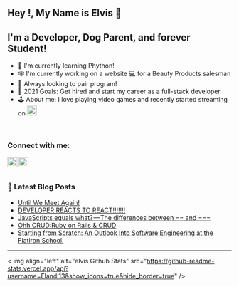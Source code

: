## Hey !, My Name is Elvis 👋 

## I'm a Developer, Dog Parent, and forever Student! 
- 🐍 I'm currently learning Phython! 
- 🕸 I'm currently working on a website 💻 for a Beauty Products salesman
- 🤠 Always looking to pair program! 
- 💸 2021 Goals: Get hired and start my career as a full-stack developer.
- 🕹 About me: I love playing video games and recently started streaming on [<img alt="elvis | LinkedIn" width="22px" src="https://cdn.jsdelivr.net/npm/simple-icons@v3/icons/twitch.svg" />][twitch]


<br />

### Connect with me: 
[<img align="left" alt="elvis | LinkedIn" width="22px" src="https://cdn.jsdelivr.net/npm/simple-icons@v3/icons/linkedin.svg" />][linkedin]
[<img align="left" alt="elvis | LinkedIn" width="22px" src="https://cdn.jsdelivr.net/npm/simple-icons@v3/icons/twitch.svg" />][twitch]

<br />
<br />

### 📕 Latest Blog Posts
<!-- BLOG-POST-LIST:START -->
- [Until We Meet Again!](https://elandi13.medium.com/until-we-meet-again-7ed12b3a365e?source=rss-2d20dff57cd6------2)
- [DEVELOPER REACTS TO REACT!!!!!!!](https://elandi13.medium.com/developer-reacts-to-react-af55831f3c8b?source=rss-2d20dff57cd6------2)
- [JavaScripts equals what? — The differences between == and ===](https://elandi13.medium.com/javascripts-equals-what-the-differences-between-and-4fc3cf406dee?source=rss-2d20dff57cd6------2)
- [Ohh CRUD:Ruby on Rails & CRUD](https://elandi13.medium.com/ohh-crud-ruby-on-rails-crud-a51c2ad49e25?source=rss-2d20dff57cd6------2)
- [Starting from Scratch: An Outlook Into Software Engineering at the Flatiron School.](https://elandi13.medium.com/starting-from-scratch-an-outlook-into-software-engineering-at-the-flatiron-school-b25739231540?source=rss-2d20dff57cd6------2)
<!-- BLOG-POST-LIST:END -->


---

< img align="left" alt="elvis Github Stats" src="https://github-readme-stats.vercel.app/api?username=Elandi13&show_icons=true&hide_border=true" />







[linkedin]: https://www.linkedin.com/in/elvis-landi-32101b20b/
[twitch]: https://www.twitch.tv/s1eepy04
